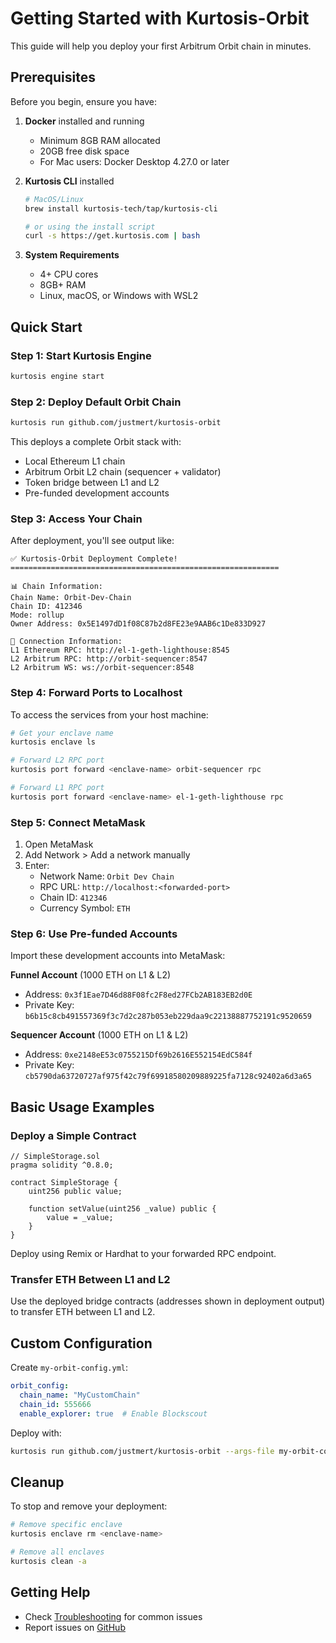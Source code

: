 # Getting Started with Kurtosis-Orbit

This guide will help you deploy your first Arbitrum Orbit chain in minutes.

## Prerequisites

Before you begin, ensure you have:

1. **Docker** installed and running
   - Minimum 8GB RAM allocated
   - 20GB free disk space
   - For Mac users: Docker Desktop 4.27.0 or later

2. **Kurtosis CLI** installed
   ```bash
   # MacOS/Linux
   brew install kurtosis-tech/tap/kurtosis-cli
   
   # or using the install script
   curl -s https://get.kurtosis.com | bash
   ```

3. **System Requirements**
   - 4+ CPU cores
   - 8GB+ RAM
   - Linux, macOS, or Windows with WSL2

## Quick Start

### Step 1: Start Kurtosis Engine

```bash
kurtosis engine start
```

### Step 2: Deploy Default Orbit Chain

```bash
kurtosis run github.com/justmert/kurtosis-orbit
```

This deploys a complete Orbit stack with:
- Local Ethereum L1 chain
- Arbitrum Orbit L2 chain (sequencer + validator)
- Token bridge between L1 and L2
- Pre-funded development accounts

### Step 3: Access Your Chain

After deployment, you'll see output like:
```
✅ Kurtosis-Orbit Deployment Complete!
============================================================

📊 Chain Information:
Chain Name: Orbit-Dev-Chain
Chain ID: 412346
Mode: rollup
Owner Address: 0x5E1497dD1f08C87b2d8FE23e9AAB6c1De833D927

🔌 Connection Information:
L1 Ethereum RPC: http://el-1-geth-lighthouse:8545
L2 Arbitrum RPC: http://orbit-sequencer:8547
L2 Arbitrum WS: ws://orbit-sequencer:8548
```

### Step 4: Forward Ports to Localhost

To access the services from your host machine:

```bash
# Get your enclave name
kurtosis enclave ls

# Forward L2 RPC port
kurtosis port forward <enclave-name> orbit-sequencer rpc

# Forward L1 RPC port
kurtosis port forward <enclave-name> el-1-geth-lighthouse rpc
```

### Step 5: Connect MetaMask

1. Open MetaMask
2. Add Network > Add a network manually
3. Enter:
   - Network Name: `Orbit Dev Chain`
   - RPC URL: `http://localhost:<forwarded-port>`
   - Chain ID: `412346`
   - Currency Symbol: `ETH`

### Step 6: Use Pre-funded Accounts

Import these development accounts into MetaMask:

**Funnel Account** (1000 ETH on L1 & L2)
- Address: `0x3f1Eae7D46d88F08fc2F8ed27FCb2AB183EB2d0E`
- Private Key: `b6b15c8cb491557369f3c7d2c287b053eb229daa9c22138887752191c9520659`

**Sequencer Account** (1000 ETH on L1 & L2)
- Address: `0xe2148eE53c0755215Df69b2616E552154EdC584f`
- Private Key: `cb5790da63720727af975f42c79f69918580209889225fa7128c92402a6d3a65`

## Basic Usage Examples

### Deploy a Simple Contract

```solidity
// SimpleStorage.sol
pragma solidity ^0.8.0;

contract SimpleStorage {
    uint256 public value;
    
    function setValue(uint256 _value) public {
        value = _value;
    }
}
```

Deploy using Remix or Hardhat to your forwarded RPC endpoint.

### Transfer ETH Between L1 and L2

Use the deployed bridge contracts (addresses shown in deployment output) to transfer ETH between L1 and L2.

## Custom Configuration

Create `my-orbit-config.yml`:

```yaml
orbit_config:
  chain_name: "MyCustomChain"
  chain_id: 555666
  enable_explorer: true  # Enable Blockscout
```

Deploy with:
```bash
kurtosis run github.com/justmert/kurtosis-orbit --args-file my-orbit-config.yml
```

## Cleanup

To stop and remove your deployment:

```bash
# Remove specific enclave
kurtosis enclave rm <enclave-name>

# Remove all enclaves
kurtosis clean -a
```

## Getting Help

- Check [Troubleshooting](./troubleshooting.md) for common issues
- Report issues on [GitHub](https://github.com/justmert/kurtosis-orbit/issues) 
